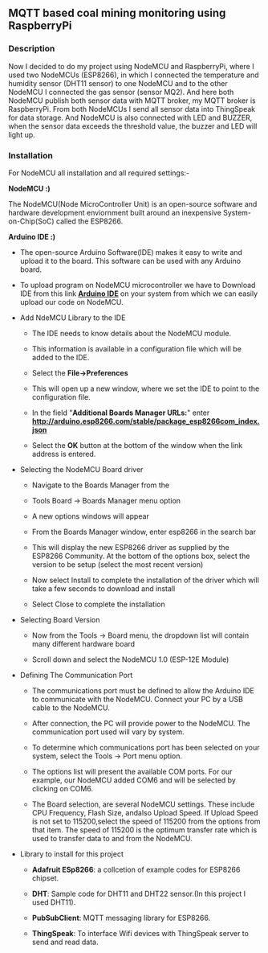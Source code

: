 ## MQTT based coal mining monitoring using RaspberryPi

### Description

 Now I decided to do my project using NodeMCU and RaspberryPi, where I used two NodeMCUs (ESP8266), in which I connected the temperature and humidity sensor (DHT11 sensor) to one NodeMCU and to the other NodeMCU I connected the gas sensor (sensor MQ2). And here both NodeMCU publish both sensor data with MQTT broker, my MQTT broker is RaspberryPi.
 From both NodeMCUs I send all sensor data into ThingSpeak for data storage. And NodeMCU is also connected with LED and BUZZER, when the sensor data exceeds the threshold value, the buzzer and LED will light up.

### Installation

For NodeMCU all installation and all required settings:-

  __NodeMCU :)__

  The NodeMCU(Node MicroController Unit) is an open-source software and hardware development enviornment built around an inexpensive System-on-Chip(SoC) called the ESP8266.

  __Arduino IDE :)__

  - The open-source Arduino Software(IDE) makes it easy to write and upload it to the board. This software can be used with any Arduino board. 

  - To upload program on NodeMCU microcontroller we have to Download IDE from this link __[Arduino IDE](https://www.arduino.cc/en/software)__ on your system from which we can easily upload  our code on NodeMCU.

  - Add NdeMCU Library to the IDE 
    + The IDE needs to know details about the NodeMCU module.

    + This information is available in a configuration file which will be added to the IDE.

    + Select the **File->Preferences**

    + This will open up a new window, where we set the IDE to point to the configuration file.

    + In the field "**Additional Boards Manager URLs:**" enter **http://arduino.esp8266.com/stable/package_esp8266com_index.json**

    + Select the **OK** button at the bottom of the window when the link address is entered.

  - Selecting the NodeMCU Board driver
    + Navigate to the Boards Manager from the
      
    + Tools Board -> Boards Manager menu option
      
    + A new options windows will appear
      
    + From the Boards Manager window, enter esp8266 in the
        search bar
      
    + This will display the new ESP8266 driver as supplied by the ESP8266 Community. At the bottom of the options box, select
    the version to be setup (select the most recent version)

    + Now select Install to complete the installation of the driver
      which will take a few seconds to download and install

    + Select Close to complete the installation

  - Selecting Board Version
    + Now from the Tools -> Board menu, the dropdown list will contain many different hardware board

    + Scroll down and select the NodeMCU 1.0 (ESP-12E Module)

  - Defining The Communication Port
    + The communications port must be defined to allow the Arduino IDE to communicate with the NodeMCU. Connect your PC by a USB cable to the NodeMCU.

    + After connection, the PC will provide power to the NodeMCU. The communication port used will vary by system.

    + To determine which communications port has been selected on your system, select the Tools -> Port menu option.

    + The options list will present the available COM ports. For our example, our NodeMCU added COM6 and will be selected by clicking on COM6.

    + The Board selection, are several NodeMCU
    settings. These include CPU Frequency, Flash Size, andalso Upload Speed. If Upload Speed is not set to 115200,select the speed of 115200 from the options from that item. The speed of 115200 is the optimum transfer rate which is used to transfer data to and from the NodeMCU.

  - Library to install for this project
    + **Adafruit ESp8266**: a collcetion of example codes for ESP8266 chipset.

    + **DHT**: Sample code for DHT11 and DHT22 sensor.(In this project I used DHT11).

    + **PubSubClient**: MQTT messaging library for ESP8266.

    + **ThingSpeak**: To interface Wifi devices with ThingSpeak server to send and read data.
